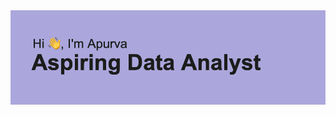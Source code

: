 <img src= https://github.com/apurvashekhar/apurvashekhar/blob/master/header.png alt="Apurva Shekhar Data Analyst">


